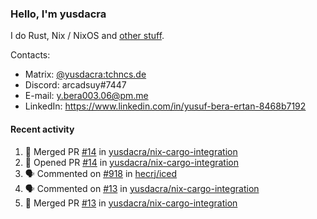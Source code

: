 ### Hello, I'm yusdacra

I do Rust, Nix / NixOS and [other stuff](https://yusdacra.gitlab.io/about).

Contacts:
- Matrix: [@yusdacra:tchncs.de](https://matrix.to/#/@yusdacra:tchncs.de)
- Discord: arcadsuy#7447
- E-mail: y.bera003.06@pm.me
- LinkedIn: https://www.linkedin.com/in/yusuf-bera-ertan-8468b7192

#### Recent activity

<!--START_SECTION:activity-->
1. 🎉 Merged PR [#14](https://github.com/yusdacra/nix-cargo-integration/pull/14) in [yusdacra/nix-cargo-integration](https://github.com/yusdacra/nix-cargo-integration)
2. 💪 Opened PR [#14](https://github.com/yusdacra/nix-cargo-integration/pull/14) in [yusdacra/nix-cargo-integration](https://github.com/yusdacra/nix-cargo-integration)
3. 🗣 Commented on [#918](https://github.com/hecrj/iced/issues/918) in [hecrj/iced](https://github.com/hecrj/iced)
4. 🗣 Commented on [#13](https://github.com/yusdacra/nix-cargo-integration/issues/13) in [yusdacra/nix-cargo-integration](https://github.com/yusdacra/nix-cargo-integration)
5. 🎉 Merged PR [#13](https://github.com/yusdacra/nix-cargo-integration/pull/13) in [yusdacra/nix-cargo-integration](https://github.com/yusdacra/nix-cargo-integration)
<!--END_SECTION:activity-->
